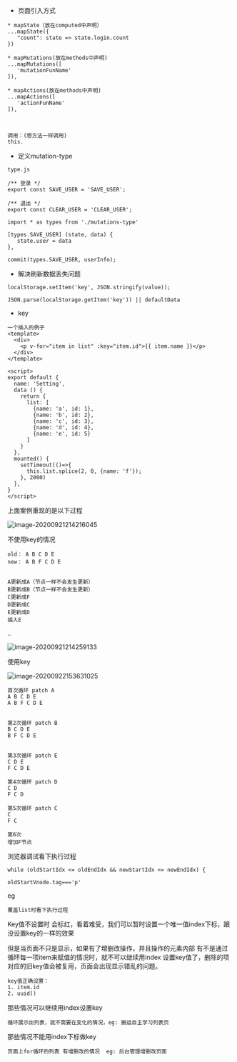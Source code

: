 * 页面引入方式

```
* mapState（放在computed中声明）
...mapState({
   "count": state => state.login.count
})

* mapMutations(放在methods中声明)
...mapMutations([
   'mutationFunName'
]),

* mapActions(放在methods中声明)
...mapActions([
   'actionFunName'
]),



调用：(想方法一样调用)
this.
```





* 定义mutation-type

```
type.js

/** 登录 */
export const SAVE_USER = 'SAVE_USER';

/** 退出 */
export const CLEAR_USER = 'CLEAR_USER';

import * as types from './mutations-type'

[types.SAVE_USER] (state, data) {
   state.user = data
},

commit(types.SAVE_USER, userInfo);
```













* 解决刷新数据丢失问题

```
localStorage.setItem('key', JSON.stringify(value));

JSON.parse(localStorage.getItem('key')) || defaultData 
```





* key

```
一个插入的例子
<template>
  <div>
    <p v-for="item in list" :key="item.id">{{ item.name }}</p>
  </div>
</template>

<script>
export default {
  name: 'Setting',
  data () {
    return {
      list: [
        {name: 'a', id: 1},
        {name: 'b', id: 2},
        {name: 'c', id: 3},
        {name: 'd', id: 4},
        {name: 'e', id: 5}
      ]
    }
  },
  mounted() {
    setTimeout(()=>{
      this.list.splice(2, 0, {name: 'f'});
    }, 2000)
  },
}
</script>
```



上面案例重现的是以下过程

![image-20200921214216045](/Users/edz/file/Vue课程/资料/image-20200921214216045.png)





不使用key的情况

```
old： A B C D E
new： A B F C D E


A更新成A（节点一样不会发生更新）
B更新成B（节点一样不会发生更新）
C更新成F
D更新成C
E更新成D
插入E
```

..

![image-20200921214259133](/Users/edz/file/Vue课程/资料/image-20200921214259133.png)







使用key

![image-20200922153631025](/Users/edz/file/Vue课程/资料/image-20200922153631025.png)

```
首次循环 patch A
A B C D E
A B F C D E


第2次循环 patch B
B C D E
B F C D E


第3次循环 patch E
C D E
F C D E

第4次循环 patch D
C D
F C D

第5次循环 patch C
C
F C

第6次
增加F节点
```









浏览器调试看下执行过程

```
while (oldStartIdx <= oldEndIdx && newStartIdx <= newEndIdx) {

oldStartVnode.tag==='p'
```







eg

```
覆盖list时看下执行过程

```











Key值不设置时 会标红，看着难受，我们可以暂时设置一个唯一值index下标，跟没设置key的一样的效果

但是当页面不只是显示，如果有了增删改操作，并且操作的元素内部 有不是通过循环每一项item来赋值的情况时，就不可以继续用index 设置key值了，删除的项对应的旧key值会被复用，页面会出现显示错乱的问题。

```
key值正确设置：
1. item.id
2. uuid()
```



那些情况可以继续用index设置key

```
循环展示出列表，就不需要在变化的情况，eg: 搬运自主学习列表页
```

那些情况不能用index下标做key

```
页面上for循环的列表 有增删改的情况  eg: 后台管理增删改页面
```



















